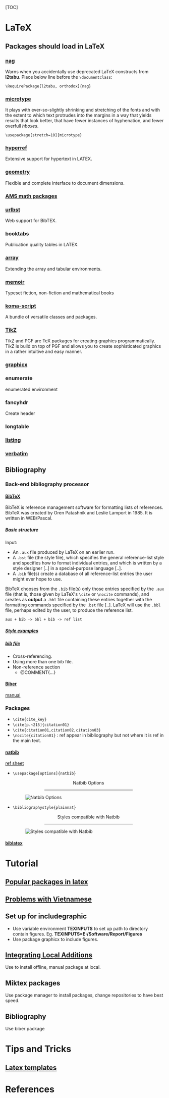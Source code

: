 [TOC]

# LaTeX

## Packages should load in LaTeX

### [nag](http://www.ctan.org/pkg/nag)

Warns when you accidentally use deprecated LaTeX constructs from
**l2tabu**. Place below line before the `\documentclass`:

`\RequirePackage[l2tabu, orthodox]{nag}`

### [microtype](http://www.ctan.org/pkg/microtype)

It plays with ever-so-slightly shrinking and stretching of the fonts and
with the extent to which text protrudes into the margins in a way that
yields results that look better, that have fewer instances of
hyphenation, and fewer overfull *hboxes*.

`\usepackage[stretch=10]{microtype}`

### [hyperref](http://tug.org/applications/hyperref/)

Extensive support for hypertext in LATEX.

### [geometry](http://www.ctan.org/pkg/geometry)

Flexible and complete interface to document dimensions.

### [AMS math packages](http://ctan.org/pkg/amsmath)
### [urlbst](http://nxg.me.uk/dist/urlbst/)

Web support for BibTEX.

### [booktabs](http://www.ctan.org/pkg/booktabs)

Publication quality tables in LATEX.

### [array](http://www.ctan.org/pkg/array)

Extending the array and tabular environments.

### [memoir](http://www.ctan.org/pkg/memoir)

Typeset fiction, non-fiction and mathematical books

### [koma-script](http://www.ctan.org/pkg/koma-script)

A bundle of versatile classes and packages.


### [TikZ](http://sourceforge.net/projects/pgf/)

TikZ and PGF are TeX packages for creating graphics programmatically.
TikZ is build on top of PGF and allows you to create sophisticated
graphics in a rather intuitive and easy manner.

### [graphicx]()

### enumerate

enumerated environment

### fancyhdr

Create header

### longtable

### [listing](http://www.ctan.org/tex-archive/macros/latex/contrib/listings/)

### [verbatim]()

## Bibliography

### Back-end bibliography processor

#### [BibTeX](https://en.wikipedia.org/wiki/BibTeX)

BibTeX is reference management software for formatting lists of
references. BibTeX was created by Oren Patashnik and Leslie Lamport in
1985. It is written in WEB/Pascal.

##### Basic structure

Input:

- An `.aux` file produced by LaTeX on an earlier run.
- A `.bst` file (the style file), which specifies the general reference-list style and specifies how to format individual entries, and which is written by a style designer [..] in a special-purpose language [..].
- A `.bib` file(s) create a database of all reference-list entries the user might ever hope to use.

BibTeX chooses from the `.bib` file(s) only those entries specified by the `.aux` file (that is, those given by LaTeX's `\cite` or `\nocite` commands), and creates as **output** a `.bbl` file containing these entries together with the formatting commands specified by the `.bst` file [..]. LaTeX will use the `.bbl` file, perhaps edited by the user, to produce the reference list.

`aux + bib -> bbl + bib -> ref list`

##### [Style examples](http://www.cs.stir.ac.uk/~kjt/software/latex/showbst.html)

##### [bib file](https://en.wikipedia.org/wiki/BibTeX#Bibliographic_information_file)

- Cross-referencing.
- Using more than one bib file.
- Non-reference section
	+ @COMMENT{...}


#### [Biber](http://biblatex-biber.sourceforge.net/)

[manual](http://mirrors.ctan.org/biblio/biber/documentation/biber.pdf)

### Packages
- `\cite{cite_key}`
- `\cite[p.~215]{citation01}`
- `\cite{citation01,citation02,citation03}`
- `\nocite{citation01}` : ref appear in bibliography but not where it is ref in the main text.

#### [natbib](http://ctan.org/pkg/natbib)
[ref sheet](http://merkel.zoneo.net/Latex/natbib.php)

- `\usepackage[options]{natbib}`
		<figure>
		  <figcaption style="text-align:center;">Natbib Options</figcaption>
		  <hr style="width:70%;margin-left:auto;margin-right:auto;" />
		  <img src="latexFigures/natbiboptions.png" alt="Natbib Options" title="Natbib Options">
		</figure>
- `\bibliographystyle{plainnat}`
		<figure>
		  <figcaption style="text-align:center;">Styles compatible with Natbib</figcaption>
		  <hr style="width:70%;margin-left:auto;margin-right:auto;" />
		  <img src="latexFigures/stylesnatbib.png" alt="Styles compatible with Natbib" title="Styles compatible with Natbib">
		</figure>

#### [biblatex](http://www.ctan.org/pkg/biblatex)


# Tutorial

## [Popular packages in latex](https://tex.stackexchange.com/questions/553/what-packages-do-people-load-by-default-in-latex)


## [Problems with Vietnamese](http://vntex.sourceforge.net/vntexse4.html)

## Set up for includegraphic

- Use variable environment **TEXINPUTS** to set up path to directory
  contain figures. Eg. **TEXINPUTS=E:/Software/Report/Figures**
- Use package graphicx to include figures.

## [Integrating Local Additions](http://docs.miktex.org/manual/localadditions.html)

Use to install offline, manual package at local.

## Miktex packages

Use package manager to install packages, change repositories to have
best speed.

## Bibliography

Use biber package

# Tips and Tricks

## [Latex templates](https://github.com/bamos/latex-templates)


# References
